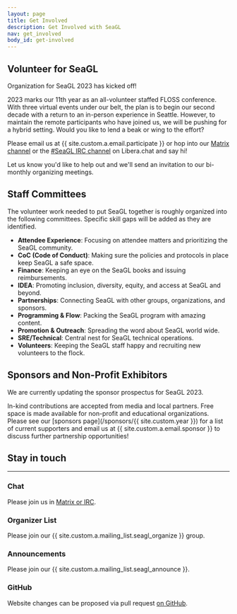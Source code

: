 ```yaml
---
layout: page
title: Get Involved
description: Get Involved with SeaGL
nav: get_involved
body_id: get-involved
---
```


<div class="row"><div class="col-md-8" markdown="1">

## Volunteer for SeaGL

Organization for SeaGL 2023 has kicked off!

2023 marks our 11th year as an all-volunteer staffed FLOSS conference.
With three virtual events under our belt, the plan is to begin our second decade with a return to an in-person experience in Seattle.
However, to maintain the remote participants who have joined us, we will be pushing for a hybrid setting.
Would you like to lend a beak or wing to the effort?

Please email us at {{ site.custom.a.email.participate }} or hop into our [Matrix channel](https://matrix.to/#/#SeaGL:seagl.org "Link directly to SeaGL Matrix channel") or the [#SeaGL IRC channel](https://irc.seagl.org/ "Web gateway to join IRC") on Libera.chat and say hi!

Let us know you'd like to help out and we'll send an invitation to our bi-monthly organizing meetings.


## Staff Committees

The volunteer work needed to put SeaGL together is roughly organized into the following committees. Specific skill gaps will be added as they are identified.

- **Attendee Experience**: Focusing on attendee matters and prioritizing the SeaGL community.
- **CoC (Code of Conduct)**: Making sure the policies and protocols in place keep SeaGL a safe space.
- **Finance**: Keeping an eye on the SeaGL books and issuing reimbursements.
- **IDEA**: Promoting inclusion, diversity, equity, and access at SeaGL and beyond.
- **Partnerships**: Connecting SeaGL with other groups, organizations, and sponsors.
- **Programming & Flow**: Packing the SeaGL program with amazing content.
- **Promotion & Outreach**: Spreading the word about SeaGL world wide.
- **SRE/Technical**: Central nest for SeaGL technical operations.
- **Volunteers**: Keeping the SeaGL staff happy and recruiting new volunteers to the flock.


## Sponsors and Non-Profit Exhibitors

We are currently updating the sponsor prospectus for SeaGL 2023.

In-kind contributions are accepted from media and local partners.
Free space is made available for non-profit and educational organizations.
Please see our [sponsors page](/sponsors/{{ site.custom.year }}) for a list of current supporters and email us at {{ site.custom.a.email.sponsor }} to discuss further partnership opportunities!

</div><div class="col-md-4" markdown="1">

## Stay in touch

---

### Chat

Please join us in [Matrix or IRC](/meet).

### Organizer List

Please join our {{ site.custom.a.mailing_list.seagl_organize }} group.

### Announcements

Please join our {{ site.custom.a.mailing_list.seagl_announce }}.

### GitHub

Website changes can be proposed via pull request [on GitHub](https://github.com/SeaGL/seagl.github.io).

</div></div>
